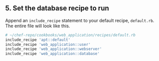 ## 5. Set the database recipe to run

Append an `include_recipe` statement to your default recipe, <code class="file-path">default.rb</code>. The entire file will look like this.

```ruby
# ~/chef-repo/cookbooks/web_application/recipes/default.rb
include_recipe 'apt::default'
include_recipe 'web_application::user'
include_recipe 'web_application::webserver'
include_recipe 'web_application::database'
```
